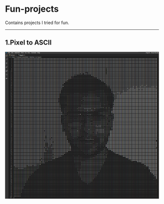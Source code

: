 # Fun-projects
Contains projects I tried for fun.
___

## 1.Pixel to ASCII<br>
![ascii](./images/ascii_me.png)
